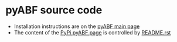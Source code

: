 # pyABF source code
* Installation instructions are on the [pyABF main page](https://github.com/swharden/pyABF)
* The content of the [PyPi pyABF page](https://pypi.org/project/pyabf/) is controlled by [README.rst](README.rst)

